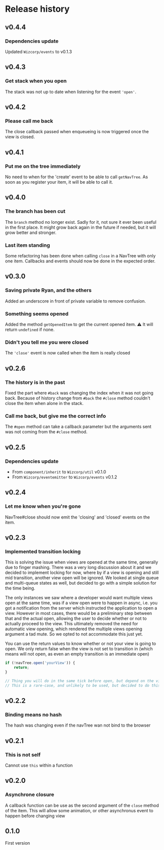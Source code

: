# Release history

## v0.4.4

### Dependencies update
Updated `Wizcorp/events` to v0.1.3


## v0.4.3

### Get stack when you open
The stack was not up to date when listening for the event `'open'`.


## v0.4.2

### Please call me back
The close callback passed when enqueueing is now triggered once the view is closed.


## v0.4.1

### Put me on the tree immediately
No need to when for the 'create' event to be able to call `getNavTree`.
As soon as you register your item, it will be able to call it.


## v0.4.0

### The branch has been cut
The `branch` method no longer exist. Sadly for it, not sure it ever been useful in the first place.
It might grow back again in the future if needed, but it will grow better and stronger.

### Last item standing
Some refactoring has been done when calling `close` in a NavTree with only one item.
Callbacks and events should now be done in the expected order.


## v0.3.0

### Saving private Ryan, and the others
Added an underscore in front of private variable to remove confusion.

### Something seems opened
Added the method `getOpenedItem` to get the current opened item.
:warning: It will return `undefined` if none.

### Didn't you tell me you were closed
The `'close'` event is now called when the item is really closed


## v0.2.6

### The history is in the past
Fixed the part where `#back` was changing the index when it was not going back.
Because of history change from `#back` the `#close` method couldn't close the item when alone in the stack.

### Call me back, but give me the correct info
The `#open` method can take a callback parameter but the arguments sent was not coming from the `#close` method.


## v0.2.5

### Dependencies update
- From `component/inherit` to `Wizcorp/util` v0.1.0
- From `Wizcorp/eventemitter` to `Wizcorp/events` v0.1.2

## v0.2.4

### Let me know when you're gone
NavTree#close should now emit the 'closing' and 'closed' events on the item.


## v0.2.3

### Implemented transition locking
This is solving the issue when views are opened at the same time, generally due to finger mashing.
There was a very long discussion about it and we decided to implement locking for now, where by if a
view is opening and still mid transition, another view open will be ignored. We looked at single
queue and multi-queue states as well, but decided to go with a simple solution for the time being.

The only instances we saw where a developer would want multiple views open at the same time, was if
a view open were to happen in async, i.e. you got a notification from the server which instructed
the application to open a view. However in most cases, there would be a preliminary step between
that and the actual open, allowing the user to decide whether or not to actually proceed to the
view. This ultimately removed the need for automatic view opening, which rendered the multiple views
opening argument a tad mute. So we opted to not accommodate this just yet.

You can use the return values to know whether or not your view is going to open. We only return
false when the view is not set to transition in (which means will not open, as even an empty
transition is an immediate open)
```javascript
if (!navTree.open('yourView')) {
    return;
}

// Thing you will do in the same tick before open, but depend on the view being open
// This is a rare-case, and unlikely to be used, but decided to do this properly so put it in there
```

## v0.2.2

### Binding means no hash
The hash was changing even if the navTree wan not bind to the browser


## v0.2.1

### This is not self
Cannot use `this` within a function


## v0.2.0

### Asynchrone closure
A callback function can be use as the second argument of the `close` method of the item.
This will allow some animation, or other asynchronus event to happen before changing view


## 0.1.0

First version
